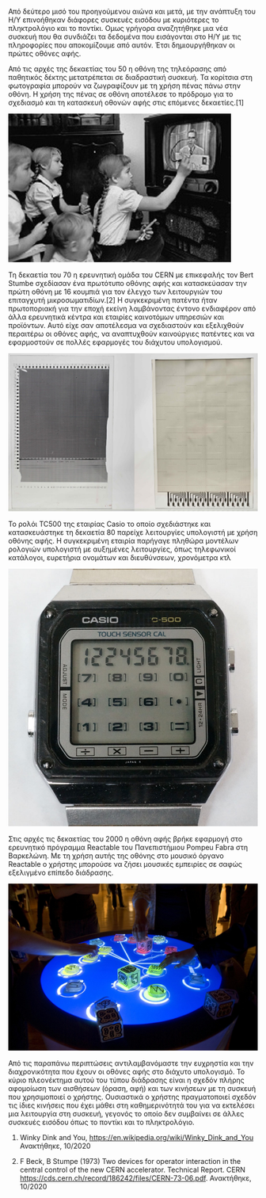Από δεύτερο μισό του προηγούμενου αιώνα και μετά, με την ανάπτυξη του Η/Υ επινοήθηκαν διάφορες συσκευές εισόδου με κυριότερες το πληκτρολόγιο και το ποντίκι. Ομως γρήγορα αναζητήθηκε μια νέα συσκευή που θα συνδιάζει τα δεδομένα που εισάγονται στο Η/Υ με τις πληροφορίες που αποκομίζουμε από αυτόν. Έτσι δημιουργήθηκαν οι πρώτες οθόνες αφής.

Από τις αρχές της δεκαετίας του 50 η οθόνη της τηλεόρασης από παθητικός δέκτης μετατρέπεται σε διαδραστική συσκευή. Τα κορίτσια στη φωτογραφία μπορούν να ζωγραφίζουν με τη χρήση πένας πάνω στην οθόνη. Η χρήση της πένας σε οθόνη αποτέλεσε το πρόδρομο για το σχεδιασμό και τη κατασκευή οθονών αφής στις επόμενες δεκαετίες.[1]

<img alt="ITV Programm" style="border-width:0" src="/images/itv-program.jpg" />


Τη δεκαετία του 70 η ερευνητική ομάδα του CERN με επικεφαλής τον Bert Stumbe σχεδίασαν ένα πρωτότυπο οθόνης αφής και κατασκεύασαν την πρώτη οθόνη με 16 κουμπιά για τον έλεγχο των λειτουργιών του επιταγχυτή μικροσωματιδίων.[2] Η συγκεκριμένη πατέντα ήταν πρωτοποριακή για την εποχή εκείνη λαμβάνοντας έντονο ενδιαφέρον από άλλα ερευνητικά κέντρα και εταιρίες καινοτόμων υπηρεσιών και προϊόντων. Αυτό είχε σαν αποτέλεσμα να σχεδιαστούν και εξελιχθούν περαιτέρω οι οθόνες αφής, να αναπτυχθούν καινούργιες πατέντες και να εφαρμοστούν σε πολλές εφαρμογές του διάχυτου υπολογισμού.


<img alt="CERN Touchscreen" style="border-width:0" src="/images/mygallery/CERN-Stumpe_Capacitance_Touchscreen.jpg" />


To ρολόι TC500 της εταιρίας Casio το οποίο σχεδιάστηκε και κατασκευάστηκε τη δεκαετία 80 παρείχε λειτουργίες υπολογιστή με χρήση οθόνης αφής. Η συγκεκριμένη εταιρία παρήγαγε πληθώρα μοντέλων ρολογιών υπολογιστή με αυξημένες λειτουργίες, όπως τηλεφωνικοί κατάλογοι, ευρετήρια ονομάτων και διευθύνσεων, χρονόμετρα κτλ


<img alt="Casio TC500" style="border-width:0" src="/images/mygallery/Casio_TC500_Touch_Sensor_Watch.jpg" />

Στις αρχές τις δεκαετίας του 2000 η οθόνη αφής βρήκε εφαρμογή στο ερευνητικό πρόγραμμα Reactable του Πανεπιστήμιου Pompeu Fabra στη Βαρκελώνη. Με τη χρήση αυτής της οθόνης στο μουσικό όργανο Reactable ο χρήστης μπορούσε να ζήσει μουσικές εμπειρίες σε σαφώς εξελιγμένο επίπεδο διάδρασης.

<img alt="Reactable Music" style="border-width:0" src="/images/reactable-music.jpg" />

Από τις παραπάνω περιπτώσεις αντιλαμβανόμαστε την ευχρηστία και την διαχρονικότητα που έχουν οι οθόνες αφής στο διάχυτο υπολογισμό. Το κύριο πλεονέκτημα αυτού του τύπου διάδρασης είναι η σχεδόν πλήρης αφομοίωση των αισθήσεων (όραση, αφή) και των κινήσεων με τη συσκευή που χρησιμοποιεί ο χρήστης. Ουσιαστικά ο χρήστης πραγματοποιεί σχεδόν τις ίδιες κινήσεις που έχει μάθει στη καθημερινότητά του για να εκτελέσει μια λειτουργία στη συσκευή, γεγονός το οποίο δεν συμβαίνει σε άλλες συσκευές εισόδου όπως το ποντίκι και το πληκτρολόγιο.

1. Winky Dink and You, https://en.wikipedia.org/wiki/Winky_Dink_and_You Ανακτήθηκε, 10/2020

2. F Beck, B Stumpe (1973) Two devices for operator interaction in the central control of the new CERN accelerator. Technical Report. CERN https://cds.cern.ch/record/186242/files/CERN-73-06.pdf. Ανακτήθηκε, 10/2020

